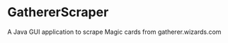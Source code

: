 GathererScraper
===============

A Java GUI application to scrape Magic cards from gatherer.wizards.com
